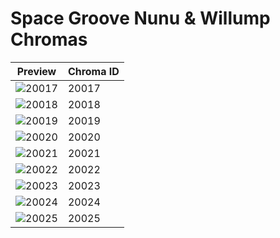 # Space Groove Nunu & Willump Chromas

| Preview | Chroma ID |
|---------|-----------|
| ![20017](https://raw.communitydragon.org/latest/plugins/rcp-be-lol-game-data/global/default/v1/champion-chroma-images/20/20017.png) | 20017 |
| ![20018](https://raw.communitydragon.org/latest/plugins/rcp-be-lol-game-data/global/default/v1/champion-chroma-images/20/20018.png) | 20018 |
| ![20019](https://raw.communitydragon.org/latest/plugins/rcp-be-lol-game-data/global/default/v1/champion-chroma-images/20/20019.png) | 20019 |
| ![20020](https://raw.communitydragon.org/latest/plugins/rcp-be-lol-game-data/global/default/v1/champion-chroma-images/20/20020.png) | 20020 |
| ![20021](https://raw.communitydragon.org/latest/plugins/rcp-be-lol-game-data/global/default/v1/champion-chroma-images/20/20021.png) | 20021 |
| ![20022](https://raw.communitydragon.org/latest/plugins/rcp-be-lol-game-data/global/default/v1/champion-chroma-images/20/20022.png) | 20022 |
| ![20023](https://raw.communitydragon.org/latest/plugins/rcp-be-lol-game-data/global/default/v1/champion-chroma-images/20/20023.png) | 20023 |
| ![20024](https://raw.communitydragon.org/latest/plugins/rcp-be-lol-game-data/global/default/v1/champion-chroma-images/20/20024.png) | 20024 |
| ![20025](https://raw.communitydragon.org/latest/plugins/rcp-be-lol-game-data/global/default/v1/champion-chroma-images/20/20025.png) | 20025 |